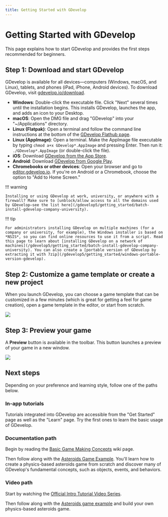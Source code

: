 ```yaml
---
title: Getting Started with GDevelop
---
```

# Getting Started with GDevelop

This page explains how to start GDevelop and provides the first steps recommended for beginners.

## Step 1: Download and start GDevelop

GDevelop is available for all devices—computers (Windows, macOS, and Linux), tablets, and phones (iPad, iPhone, Android devices). To download GDevelop, visit [gdevelop.io/download](https://gdevelop.io/download/).

* **Windows**: Double-click the executable file. Click "Next" several times until the installation begins. This installs GDevelop, launches the app, and adds an icon to your Desktop.
* **macOS**: Open the DMG file and drag "GDevelop" into your "~/Applications" directory.
* **Linux (Flatpak)**: Open a terminal and follow the command line instructions at the bottom of the [GDevelop Flathub page](https://flathub.org/apps/details/io.gdevelop.ide).
* **Linux (AppImage)**: Open a terminal. Make the AppImage file executable by typing `chmod a+x GDevelop*.AppImage` and pressing Enter. Then run it: `./GDevelop*.AppImage` (or double-click the file).
* **iOS**: Download [GDevelop from the App Store](https://apps.apple.com/us/app/gdevelop-game-maker/id1663675754).
* **Android**: Download [GDevelop from Google Play](https://play.google.com/store/apps/details?id=io.gdevelop.ide).
* **Chromebooks or other devices**: Open your browser and go to [editor.gdevelop.io](https://editor.gdevelop.io). If you're on Android or a Chromebook, choose the option to "Add to Home Screen."

!!! warning

    Installing or using GDevelop at work, university, or anywhere with a firewall? Make sure to [unblock/allow access to all the domains used by GDevelop—see the list here](/gdevelop5/getting_started/batch-install-gdevelop-company-university).


!!! tip

    For administrators installing GDevelop on multiple machines (for a company or university, for example), the Windows installer is based on *NSIS*, so you can find online resources to use it from a script. Read this page to learn about [installing GDevelop on a network of machines](/gdevelop5/getting_started/batch-install-gdevelop-company-university). You can also create a [portable version of GDevelop by extracting it with 7zip](/gdevelop5/getting_started/windows-portable-version-gdevelop).

## Step 2: Customize a game template or create a new project

When you launch GDevelop, you can choose a game template that can be customized in a few minutes (which is great for getting a feel for game creation), open a game template in the editor, or start from scratch.

![](/gdevelop5/getting_started/pasted/20230309-173349.png)

## Step 3: Preview your game

A **Preview** button is available in the toolbar. This button launches a preview of your game in a new window.

![](/gdevelop5/getting_started/pasted/20230309-173456.png)

## Next steps

Depending on your preference and learning style, follow one of the paths below.

### In-app tutorials

Tutorials integrated into GDevelop are accessible from the "Get Started" page as well as the "Learn" page. Try the first ones to learn the basic usage of GDevelop.

### Documentation path

Begin by reading the [Basic Game Making Concepts](https://wiki.gdevelop.io/gdevelop5/tutorials/basic-game-making-concepts) wiki page.

Then follow along with the [Asteroids Game Example](https://wiki.gdevelop.io/gdevelop5/tutorials/asteroids/start). You'll learn how to create a physics-based asteroids game from scratch and discover many of GDevelop's fundamental concepts, such as objects, events, and behaviors.

### Video path

Start by watching the [Official Intro Tutorial Video Series](https://www.youtube.com/watch?v=595-swNh0Mw&list=PL3YlZTdKiS89Kj7IQVPoNElJCWrjZaCC8&ab_channel=GDevelop).

Then follow along with the [Asteroids game example](https://www.youtube.com/watch?v=w1SCpQ-mRCk&list=PL3YlZTdKiS8_Q8UPu2BJV5P5gYA-Q-k19&ab_channel=GDevelop) and build your own physics-based asteroids game.
